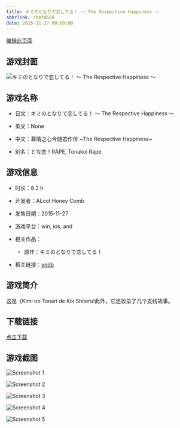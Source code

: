 ```yaml
---
title: キミのとなりで恋してる！ 〜 The Respective Happiness 〜
abbrlink: cbbfd668
date: 2015-11-27 00:00:00
---
```

[编辑此页面](https://github.com/ACG-3/ADV3-source/blob/main/source/_posts/%E3%82%AD%E3%83%9F%E3%81%AE%E3%81%A8%E3%81%AA%E3%82%8A%E3%81%A7%E6%81%8B%E3%81%97%E3%81%A6%E3%82%8B%EF%BC%81%20%E3%80%9C%20The%20Respective%20Happiness%20%E3%80%9C.md)

## 游戏封面

![キミのとなりで恋してる！ 〜 The Respective Happiness 〜](https://pan.timero.xyz/d/onedrive/img_lib_001/%E3%82%AD%E3%83%9F%E3%81%AE%E3%81%A8%E3%81%AA%E3%82%8A%E3%81%A7%E6%81%8B%E3%81%97%E3%81%A6%E3%82%8B%EF%BC%81%20%E3%80%9C%20The%20Respective%20Happiness%20%E3%80%9C_cover.avif)


## 游戏名称

- 日文：キミのとなりで恋してる！ 〜 The Respective Happiness 〜
- 英文：None
- 中文：慕情之心今随君作伴 ~The Respective Happiness~

- 别名：とな恋！RAPE, Tonakoi Rape


## 游戏信息

- 时长：8.2 h
- 开发者：ALcot Honey Comb
- 发售日期：2015-11-27
- 游戏平台：win, ios, and
- 相关作品：
   - 原作：キミのとなりで恋してる！

- 相关链接：[vndb](https://vndb.org/v17651)


## 游戏简介

这是《Kimi no Tonari de Koi Shiteru!此外，它还收录了几个支线故事。




## 下载链接

[点击下载](https://pan.timero.xyz/onedrive/adv_lib_001/%E3%82%AD%E3%83%9F%E3%81%AE%E3%81%A8%E3%81%AA%E3%82%8A%E3%81%A7%E6%81%8B%E3%81%97%E3%81%A6%E3%82%8B%EF%BC%81%20%E3%80%9C%20The%20Respective%20Happiness%20%E3%80%9C)


## 游戏截图


![Screenshot 1](https://pan.timero.xyz/d/onedrive/img_lib_001/%E3%82%AD%E3%83%9F%E3%81%AE%E3%81%A8%E3%81%AA%E3%82%8A%E3%81%A7%E6%81%8B%E3%81%97%E3%81%A6%E3%82%8B%EF%BC%81%20%E3%80%9C%20The%20Respective%20Happiness%20%E3%80%9C_Screenshot_1.avif)

![Screenshot 2](https://pan.timero.xyz/d/onedrive/img_lib_001/%E3%82%AD%E3%83%9F%E3%81%AE%E3%81%A8%E3%81%AA%E3%82%8A%E3%81%A7%E6%81%8B%E3%81%97%E3%81%A6%E3%82%8B%EF%BC%81%20%E3%80%9C%20The%20Respective%20Happiness%20%E3%80%9C_Screenshot_2.avif)

![Screenshot 3](https://pan.timero.xyz/d/onedrive/img_lib_001/%E3%82%AD%E3%83%9F%E3%81%AE%E3%81%A8%E3%81%AA%E3%82%8A%E3%81%A7%E6%81%8B%E3%81%97%E3%81%A6%E3%82%8B%EF%BC%81%20%E3%80%9C%20The%20Respective%20Happiness%20%E3%80%9C_Screenshot_3.avif)

![Screenshot 4](https://pan.timero.xyz/d/onedrive/img_lib_001/%E3%82%AD%E3%83%9F%E3%81%AE%E3%81%A8%E3%81%AA%E3%82%8A%E3%81%A7%E6%81%8B%E3%81%97%E3%81%A6%E3%82%8B%EF%BC%81%20%E3%80%9C%20The%20Respective%20Happiness%20%E3%80%9C_Screenshot_4.avif)

![Screenshot 5](https://pan.timero.xyz/d/onedrive/img_lib_001/%E3%82%AD%E3%83%9F%E3%81%AE%E3%81%A8%E3%81%AA%E3%82%8A%E3%81%A7%E6%81%8B%E3%81%97%E3%81%A6%E3%82%8B%EF%BC%81%20%E3%80%9C%20The%20Respective%20Happiness%20%E3%80%9C_Screenshot_5.avif)


